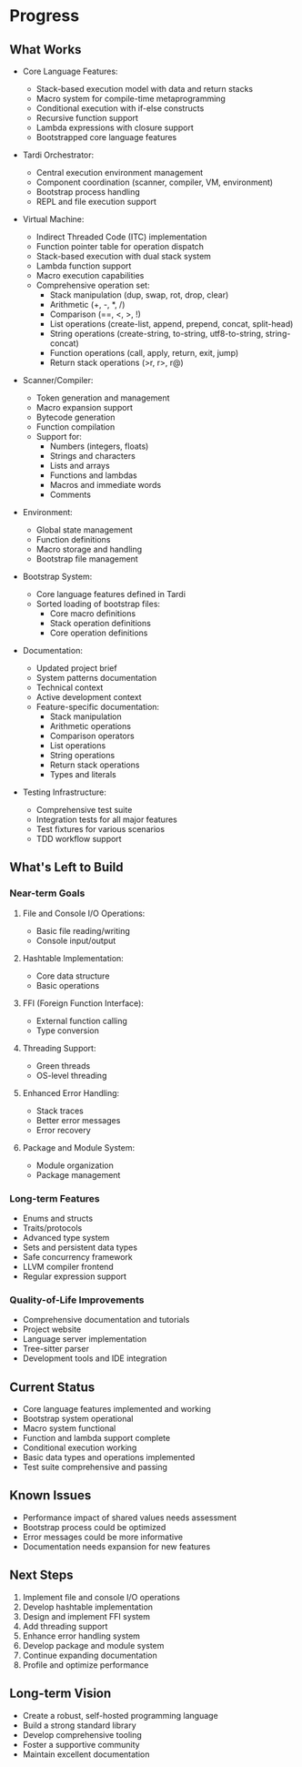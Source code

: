 # Progress

## What Works
- Core Language Features:
  - Stack-based execution model with data and return stacks
  - Macro system for compile-time metaprogramming
  - Conditional execution with if-else constructs
  - Recursive function support
  - Lambda expressions with closure support
  - Bootstrapped core language features

- Tardi Orchestrator:
  - Central execution environment management
  - Component coordination (scanner, compiler, VM, environment)
  - Bootstrap process handling
  - REPL and file execution support

- Virtual Machine:
  - Indirect Threaded Code (ITC) implementation
  - Function pointer table for operation dispatch
  - Stack-based execution with dual stack system
  - Lambda function support
  - Macro execution capabilities
  - Comprehensive operation set:
    - Stack manipulation (dup, swap, rot, drop, clear)
    - Arithmetic (+, -, *, /)
    - Comparison (==, <, >, !)
    - List operations (create-list, append, prepend, concat, split-head)
    - String operations (create-string, to-string, utf8-to-string, string-concat)
    - Function operations (call, apply, return, exit, jump)
    - Return stack operations (>r, r>, r@)

- Scanner/Compiler:
  - Token generation and management
  - Macro expansion support
  - Bytecode generation
  - Function compilation
  - Support for:
    - Numbers (integers, floats)
    - Strings and characters
    - Lists and arrays
    - Functions and lambdas
    - Macros and immediate words
    - Comments

- Environment:
  - Global state management
  - Function definitions
  - Macro storage and handling
  - Bootstrap file management

- Bootstrap System:
  - Core language features defined in Tardi
  - Sorted loading of bootstrap files:
    - Core macro definitions
    - Stack operation definitions
    - Core operation definitions

- Documentation:
  - Updated project brief
  - System patterns documentation
  - Technical context
  - Active development context
  - Feature-specific documentation:
    - Stack manipulation
    - Arithmetic operations
    - Comparison operators
    - List operations
    - String operations
    - Return stack operations
    - Types and literals

- Testing Infrastructure:
  - Comprehensive test suite
  - Integration tests for all major features
  - Test fixtures for various scenarios
  - TDD workflow support

## What's Left to Build

### Near-term Goals
1. File and Console I/O Operations:
   - Basic file reading/writing
   - Console input/output

2. Hashtable Implementation:
   - Core data structure
   - Basic operations

3. FFI (Foreign Function Interface):
   - External function calling
   - Type conversion

4. Threading Support:
   - Green threads
   - OS-level threading

5. Enhanced Error Handling:
   - Stack traces
   - Better error messages
   - Error recovery

6. Package and Module System:
   - Module organization
   - Package management

### Long-term Features
- Enums and structs
- Traits/protocols
- Advanced type system
- Sets and persistent data types
- Safe concurrency framework
- LLVM compiler frontend
- Regular expression support

### Quality-of-Life Improvements
- Comprehensive documentation and tutorials
- Project website
- Language server implementation
- Tree-sitter parser
- Development tools and IDE integration

## Current Status
- Core language features implemented and working
- Bootstrap system operational
- Macro system functional
- Function and lambda support complete
- Conditional execution working
- Basic data types and operations implemented
- Test suite comprehensive and passing

## Known Issues
- Performance impact of shared values needs assessment
- Bootstrap process could be optimized
- Error messages could be more informative
- Documentation needs expansion for new features

## Next Steps
1. Implement file and console I/O operations
2. Develop hashtable implementation
3. Design and implement FFI system
4. Add threading support
5. Enhance error handling system
6. Develop package and module system
7. Continue expanding documentation
8. Profile and optimize performance

## Long-term Vision
- Create a robust, self-hosted programming language
- Build a strong standard library
- Develop comprehensive tooling
- Foster a supportive community
- Maintain excellent documentation
